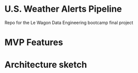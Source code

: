 # U.S. Weather Alerts Pipeline
Repo for the Le Wagon Data Engineering bootcamp final project

# MVP Features

# Architecture sketch


